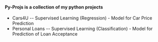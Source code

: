 #### Py-Projs is a collection of my python projects 
* Cars4U -- Supervised Learning (Regression) - Model for Car Price Prediction
* Personal Loans -- Supervised Learning (Classification) - Model for Prediction of Loan Acceptance
